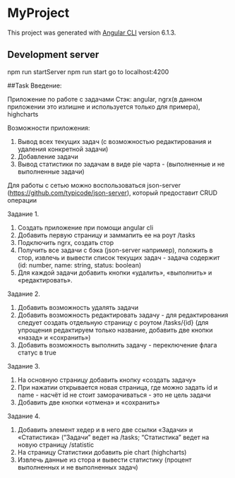# MyProject

This project was generated with [Angular CLI](https://github.com/angular/angular-cli) version 6.1.3.

## Development server

npm run startServer 
npm run start 
go to localhost:4200

##Task
Введение: 

Приложение по работе с задачами
Стэк: angular, ngrx(в данном приложении это излишне и используется только для примера), highcharts

Возможности приложения: 
1. Вывод всех текущих задач (с возможностью редактирования и удаления конкретной задачи) 
2. Добавление задачи 
3. Вывод статистики по задачам в виде pie чарта - (выполненные и не выполненные задачи)

Для работы с сетью можно воспользоваться json-server (https://github.com/typicode/json-server), который предоставит CRUD операции

Задание 1. 
1. Создать приложение при помощи angular cli
2. Добавить первую страницу и заммапить ее на роут /tasks
3. Подключить ngrx, создать стор 
4. Получить все задачи с бэка (json-server например), положить в стор, извлечь и вывести список текущих задач - задача содержит (id: number, name: string, status: boolean)
5. Для каждой задачи добавить кнопки «удалить», «выполнить» и «редактировать».

Задание 2. 
1. Добавить возможность удалять задачи
2. Добавить возможность редактировать задачу - для редактирования следует создать отдельную страницу с роутом /tasks/{id} (для упрощения редактируем только название, добавить две кнопки «назад» и «сохранить») 
3. Добавить возможность выполнить задачу - переключение флага статус в true

Задание 3. 
1. На основную страницу добавить кнопку «создать задачу»
2. При нажатии открывается новая страница, где можно задать id и name - насчёт id не стоит заморачиваться - это не цель задачи
3. Добавить две кнопки «отмена» и «сохранить»

Задание 4.
1. Добавить элемент хедер и в него две ссылки «Задачи» и «Статистика» (“Задачи” ведет на /tasks; “Статистика” ведет на новую страницу /statistic
2. На страницу Статистики добавить pie chart (highcharts)
3. Извлечь данные из стора и вывести статистику (процент выполненных и не выполненных задач)

